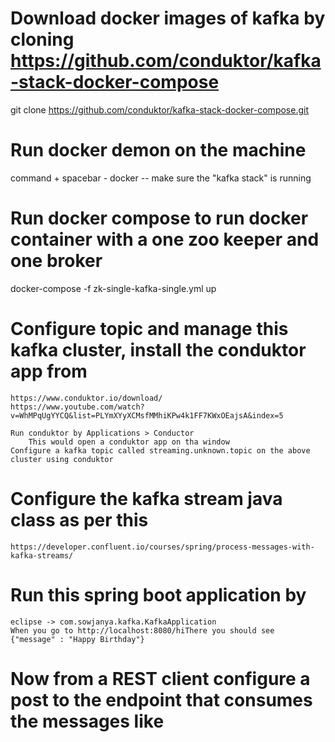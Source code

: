 # Download docker images of kafka by cloning https://github.com/conduktor/kafka-stack-docker-compose
  git clone https://github.com/conduktor/kafka-stack-docker-compose.git
  
# Run docker demon on the machine 
  command + spacebar - docker -- make sure the "kafka stack" is running 

# Run docker compose to run docker container with a one zoo keeper and one broker
  docker-compose -f zk-single-kafka-single.yml up

# Configure topic and manage this kafka cluster, install the conduktor app from 
    https://www.conduktor.io/download/
    https://www.youtube.com/watch?v=WhMPqUgYYCQ&list=PLYmXYyXCMsfMMhiKPw4k1FF7KWxOEajsA&index=5
    
    Run conduktor by Applications > Conductor
    	This would open a conduktor app on tha window 
    Configure a kafka topic called streaming.unknown.topic on the above cluster using conduktor


# Configure the kafka stream java class as per this 
	https://developer.confluent.io/courses/spring/process-messages-with-kafka-streams/    
	
	
# Run this spring boot application by
	eclipse -> com.sowjanya.kafka.KafkaApplication	
	When you go to http://localhost:8080/hiThere you should see
	{"message" : "Happy Birthday"}
	
# Now from a REST client configure a post to the endpoint that consumes the messages like
	